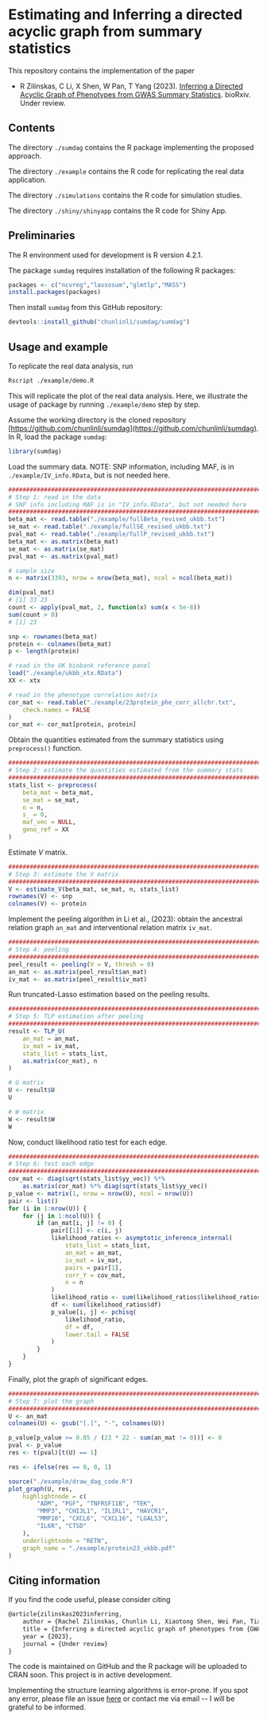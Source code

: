 # Estimating and Inferring a directed acyclic graph from summary statistics

This repository contains the implementation of the paper

- R Zilinskas, C Li, X Shen, W Pan, T Yang (2023). [Inferring a Directed Acyclic Graph of Phenotypes from GWAS Summary Statistics](https://www.biorxiv.org/content/10.1101/2023.02.10.528092v1.abstract). bioRxiv. Under review.


## Contents

The directory `./sumdag` contains the R package implementing the proposed approach.

The directory `./example` contains the R code for replicating the real data application.

The directory `./simulations` contains the R code for simulation studies.

The directory `./shiny/shinyapp` contains the R code for Shiny App. 

## Preliminaries

The R environment used for development is R version 4.2.1. 

The package `sumdag` requires installation of the following R packages:
```r
packages <- c("ncvreg","lassosum","glmtlp","MASS")
install.packages(packages)
```
Then install `sumdag` from this GitHub repository:
```r
devtools::install_github("chunlinli/sumdag/sumdag")
```


## Usage and example

To replicate the real data analysis, run 
```bash
Rscript ./example/demo.R
```
This will replicate the plot of the real data analysis. Here, we illustrate the usage of package by running `./example/demo` step by step.

Assume the working directory is the cloned repository [https://github.com/chunlinli/sumdag](https://github.com/chunlinli/sumdag). In R, load the package `sumdag`:
```r
library(sumdag)
```

Load the summary data. NOTE: SNP information, including MAF, is in `./example/IV_info.RData`, but is not needed here.

```R
#######################################################################
# Step 1: read in the data
# SNP info including MAF is in "IV_info.RData", but not needed here
#######################################################################
beta_mat <- read.table("./example/fullBeta_revised_ukbb.txt")
se_mat <- read.table("./example/fullSE_revised_ukbb.txt")
pval_mat <- read.table("./example/fullP_revised_ukbb.txt")
beta_mat <- as.matrix(beta_mat)
se_mat <- as.matrix(se_mat)
pval_mat <- as.matrix(pval_mat)

# sample size
n <- matrix(3393, nrow = nrow(beta_mat), ncol = ncol(beta_mat))

dim(pval_mat)
# [1] 33 23
count <- apply(pval_mat, 2, function(x) sum(x < 5e-8))
sum(count > 0)
# [1] 23

snp <- rownames(beta_mat)
protein <- colnames(beta_mat)
p <- length(protein)

# read in the UK biobank reference panel
load("./example/ukbb_xtx.RData")
XX <- xtx

# read in the phenotype correlation matrix
cor_mat <- read.table("./example/23protein_phe_corr_allchr.txt",
    check.names = FALSE
)
cor_mat <- cor_mat[protein, protein]
```

Obtain the quantities estimated from the summary statistics using `preprocess()` function.

```R
#######################################################################
# Step 2: estimate the quantities estimated from the summary stats
#######################################################################
stats_list <- preprocess(
    beta_mat = beta_mat,
    se_mat = se_mat,
    n = n,
    s_ = 0,
    maf_vec = NULL,
    geno_ref = XX
)
```

Estimate $V$ matrix.

```R
#######################################################################
# Step 3: estimate the V matrix
#######################################################################
V <- estimate_V(beta_mat, se_mat, n, stats_list)
rownames(V) <- snp
colnames(V) <- protein
```

Implement the peeling algorithm in Li et al., (2023): obtain the ancestral relation graph `an_mat` and interventional relation matrix `iv_mat`.

```R
#######################################################################
# Step 4: peeling
#######################################################################
peel_result <- peeling(V = V, thresh = 0)
an_mat <- as.matrix(peel_result$an_mat)
iv_mat <- as.matrix(peel_result$iv_mat)

```

Run truncated-Lasso estimation based on the peeling results.

```R
#######################################################################
# Step 5: TLP estimation after peeling
#######################################################################
result <- TLP_U(
    an_mat = an_mat,
    iv_mat = iv_mat,
    stats_list = stats_list,
    as.matrix(cor_mat), n
)

# U matrix
U <- result$U
U

# W matrix
W <- result$W
W
```

Now, conduct likelihood ratio test for each edge.
```R
#######################################################################
# Step 6: test each edge
#######################################################################
cov_mat <- diag(sqrt(stats_list$yy_vec)) %*%
    as.matrix(cor_mat) %*% diag(sqrt(stats_list$yy_vec))
p_value <- matrix(1, nrow = nrow(U), ncol = nrow(U))
pair <- list()
for (i in 1:nrow(U)) {
    for (j in 1:ncol(U)) {
        if (an_mat[i, j] != 0) {
            pair[[1]] <- c(i, j)
            likelihood_ratios <- asymptotic_inference_internal(
                stats_list = stats_list,
                an_mat = an_mat,
                iv_mat = iv_mat,
                pairs = pair[1],
                corr_Y = cov_mat,
                n = n
            )
            likelihood_ratio <- sum(likelihood_ratios$likelihood_ratios)
            df <- sum(likelihood_ratios$df)
            p_value[i, j] <- pchisq(
                likelihood_ratio,
                df = df,
                lower.tail = FALSE
            )
        }
    }
}
```

Finally, plot the graph of significant edges.

```R
#######################################################################
# Step 7: plot the graph
#######################################################################
U <- an_mat
colnames(U) <- gsub("[.]", "-", colnames(U))

p_value[p_value >= 0.05 / (23 * 22 - sum(an_mat != 0))] <- 0
pval <- p_value
res <- t(pval)[t(U) == 1]

res <- ifelse(res == 0, 0, 1)

source("./example/draw_dag_code.R")
plot_graph(U, res,
    highlightnode = c(
        "ADM", "PGF", "TNFRSF11B", "TEK",
        "MMP3", "CHI3L1", "IL1RL1", "HAVCR1",
        "MMP10", "CXCL6", "CXCL16", "LGALS3",
        "IL6R", "CTSD"
    ),
    underlightnode = "RETN",
    graph_name = "./example/protein23_ukbb.pdf"
)
```




## Citing information

If you find the code useful, please consider citing 

```tex
@article{zilinskas2023inferring,
    author = {Rachel Zilinskas, Chunlin Li, Xiaotong Shen, Wei Pan, Tianzhong Yang},
    title = {Inferring a directed acyclic graph of phenotypes from {GWAS} summary statistics},
    year = {2023},
    journal = {Under review}
}
```

The code is maintained on GitHub and the R package will be uploaded to CRAN soon. This project is in active development.

Implementing the structure learning algorithms is error-prone. If you spot any error, please file an issue [here](https://github.com/chunlinli/sumdag/issues) or contact me via email -- I will be grateful to be informed.